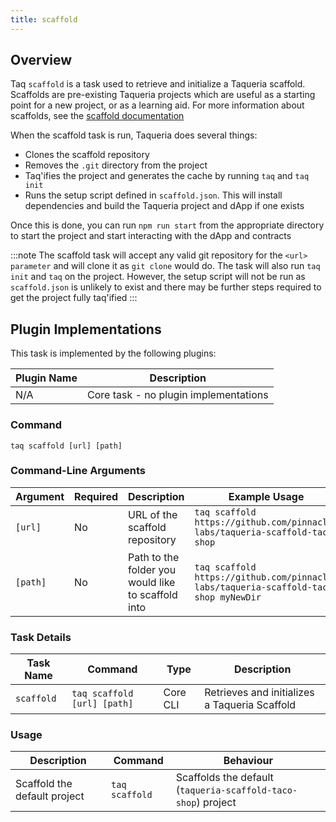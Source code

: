 ```yaml
---
title: scaffold
---
```


## Overview

Taq `scaffold` is a task used to retrieve and initialize a Taqueria scaffold. Scaffolds are pre-existing Taqueria projects which are useful as a starting point for a new project, or as a learning aid. For more information about scaffolds, see the [scaffold documentation](/docs/scaffolds/scaffold-basics)

When the scaffold task is run, Taqueria does several things:

- Clones the scaffold repository
- Removes the `.git` directory from the project
- Taq'ifies the project and generates the cache by running `taq` and `taq init`
- Runs the setup script defined in `scaffold.json`. This will install dependencies and build the Taqueria project and dApp if one exists

Once this is done, you can run `npm run start` from the appropriate directory to start the project and start interacting with the dApp and contracts

:::note
The scaffold task will accept any valid git repository for the `<url> parameter` and will clone it as `git clone` would do. The task will also run `taq init` and `taq` on the project. However, the setup script will not be run as `scaffold.json` is unlikely to exist and there may be further steps required to get the project fully taq'ified
:::

## Plugin Implementations

This task is implemented by the following plugins:

| Plugin Name                            | Description                             |
| -------------------------------------- | --------------------------------------- |
| N/A                                    | Core task - no plugin implementations   |

### Command

```shell
taq scaffold [url] [path]
```

### Command-Line Arguments

| Argument     | Required | Description                                            | Example Usage                                                                   |
| ------------ | -------- | ------------------------------------------------------ | ------------------------------------------------------------------------------- |
| `[url]`      | No       | URL of the scaffold repository                         | `taq scaffold https://github.com/pinnacle-labs/taqueria-scaffold-taco-shop`          |
| `[path]`     | No       | Path to the folder you would like to scaffold into     | `taq scaffold https://github.com/pinnacle-labs/taqueria-scaffold-taco-shop myNewDir` |

### Task Details

| Task Name              | Command                             | Type                      | Description                                                  | 
| ---------------------- | ----------------------------------- | ------------------------- | ------------------------------------------------------------ |
| `scaffold`             | `taq scaffold [url] [path]`         | Core CLI                  | Retrieves and initializes a Taqueria Scaffold                |

### Usage

| Description                   | Command                               | Behaviour                                                                     |
| ----------------------------- | ------------------------------------- | ----------------------------------------------------------------------------- |
| Scaffold the default project  | `taq scaffold`                                                                          | Scaffolds the default (`taqueria-scaffold-taco-shop`) project |

